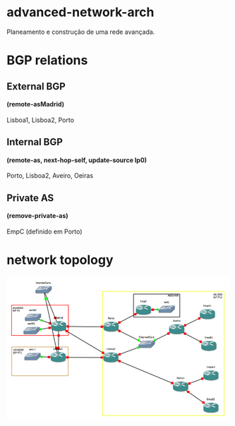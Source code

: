 # advanced-network-arch
Planeamento e construção de uma rede avançada.

# BGP relations
## External BGP
#### (remote-asMadrid)
Lisboa1, Lisboa2, Porto

## Internal BGP
#### (remote-as, next-hop-self, update-source lp0)
Porto, Lisboa2, Aveiro, Oeiras

## Private AS
#### (remove-private-as)
EmpC (definido em Porto)


# network topology
![topology](topology.png)